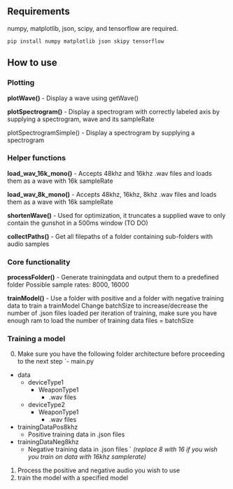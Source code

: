 ## Requirements
numpy, matplotlib, json, scipy, and tensorflow are required.
```
pip install numpy matplotlib json skipy tensorflow 
```
## How to use
### Plotting
**plotWave()** - Display a wave using getWave()

**plotSpectrogram()** - Display a spectrogram with correctly labeled axis by supplying a spectrogram, wave and its sampleRate

plotSpectrogramSimple() - Display a spectrogram by supplying a spectrogram
### Helper functions
**load_wav_16k_mono()** - Accepts 48khz and 16khz .wav files and loads them as a wave with 16k sampleRate

**load_wav_8k_mono()** - Accepts 48khz, 16khz, 8khz .wav files and loads them as a wave with 16k sampleRate

**shortenWave()** - Used for optimization, it truncates a supplied wave to only contain the gunshot in a 500ms window (TO DO)

**collectPaths()** - Get all filepaths of a folder containing sub-folders with audio samples
### Core functionality
**processFolder()** - Generate trainingdata and output them to a predefined folder
Possible sample rates: 8000, 16000

**trainModel()** - Use a folder with positive and a folder with negative training data to train a trainModel
Change batchSize to increase/decrease the number of .json files loaded per iteration of training, make sure you have enough ram to load the number of training data files = batchSize
### Training a model 
0. Make sure you have the following folder architecture before proceeding to the next step
`- main.py
- data
    - deviceType1
        - WeaponType1
            - .wav files
    - deviceType2
        - WeaponType1
            - .wav files
- trainingDataPos8khz
    - Positive training data in .json files
- trainingDataNeg8khz
    - Negative training data in .json files   `
_(replace 8 with 16 if you wish you train on data with 16khz samplerate)_
1. Process the positive and negative audio you wish to use
2. train the model with a specified model
